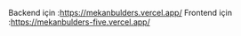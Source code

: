 Backend için :https://mekanbulders.vercel.app/
Frontend için :https://mekanbulders-five.vercel.app/
